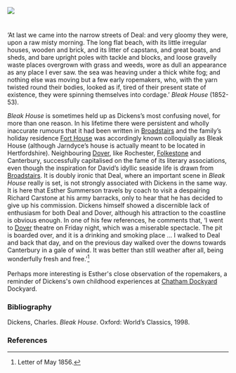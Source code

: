 <a href="https://juncture-digital.org"><img src="https://juncture-digital.org/images/ve-button.png"/></a>

<param author="Professor Carolyn Oulton" banner="/images/banners/19c.jpg" layout="vtl" title="Dickens and Deal" ve-config/>
     
<param alias="Deal" eid="Q1011096" ve-entity/>

#

‘At last we came into the narrow streets of Deal: and very gloomy they were, upon a raw misty morning. The long flat beach, with its little irregular houses, wooden and brick, and its litter of capstans, and great boats, and sheds, and bare upright poles with tackle and blocks, and loose gravelly waste places overgrown with grass and weeds, wore as dull an appearance as any place I ever saw. the sea was heaving under a thick white fog; and nothing else was moving but a few early ropemakers, who, with the yarn twisted round their bodies, looked as if, tired of their present state of existence, they were spinning themselves into cordage.’ _Bleak House_ (1852-53).
<param ve-image-v2 manifest="https://iiif.juncture-digital.org/wc:%27A_small_cottage_at_Middle_Deal_in_Kent%2C_June_74%27_%28Bray_album%29_RMG_PT1981.tiff/manifest.json">

 _Bleak House_  is sometimes held up as Dickens’s most confusing novel, for more than one reason. In his lifetime there were persistent and wholly inaccurate rumours that it had been written in  [Broadstairs](/dickens/broadstairs)  and the family’s holiday residence  [Fort House](/dickens/dickens-fort-house)  was accordingly known colloquially as Bleak House (although Jarndyce’s house is actually meant to be located in Hertfordshire). Neighbouring  [Dover](/dickens/dickens-dover), like Rochester,  [Folkestone](/dickens/dickens-folkestone)  and  Canterbury, successfully capitalised on the fame of its literary associations, even though the inspiration for David’s idyllic seaside life is drawn from  [Broadstairs](/dickens/dickens-broadstairs).  It is doubly ironic that Deal, where an important scene in _Bleak House_ really is set, is not strongly associated with Dickens in the same way. It is here that Esther Summerson travels by coach to visit a despairing Richard Carstone at his army barracks, only to hear that he has decided to give up his commission. Dickens himself showed a discernible lack of enthusiasm for both Deal and Dover, although his attraction to the coastline is obvious enough. In one of his few references, he comments that, ‘I went to  [Dover](/dickens/dickens-dover)  theatre on Friday night, which was a miserable spectacle. The pit is boarded over, and it is a drinking and smoking place … I walked to Deal and back that day, and on the previous day walked over the downs towards Canterbury  in a gale of wind. It was better than still weather after all, being wonderfully fresh and free.’[^ref1] 
<br/><br/>
Perhaps more interesting is Esther's close observation of the ropemakers, a reminder of Dickens's own childhood experiences at  [Chatham Dockyard](/19c/19c-chatham-dockyard) Dockyard.
<param ve-image-v2 manifest="https://iiif.juncture-digital.org/wc:Admiralty_Mews%2C_Deal_-_geograph.org.uk_-_1407334.jpg/manifest.json">

### Bibliography

Dickens, Charles.  _Bleak House_. Oxford: World’s Classics, 1998.  

### References

[^ref1]: Letter of May 1856. 

